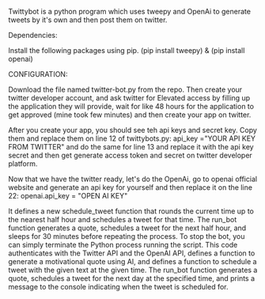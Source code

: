 Twittybot is a python program which uses tweepy and OpenAi to generate tweets by it's own and then post them on twitter.

Dependencies:

Install the following packages using pip.  (pip install tweepy) & (pip install openai)

CONFIGURATION: 

Download the file named twitter-bot.py from the repo.
Then create your twitter developer account, and ask twitter for Elevated access by filling up the application they will provide, wait for like 48 hours for the application to get approved (mine took few minutes) and then create your app on twitter.

After you create your app, you should see teh api keys and secret key. Copy them and replace them on line 12 of twittybots.py: 
api_key  ="YOUR API KEY FROM TWITTER"
and do the same for line 13 and replace it with the api key secret and then get generate access token and secret on twitter developer platform.

Now that we have the twitter ready, let's do the OpenAi, go to openai official website and generate an api key for yourself and then replace it on the line 22: 
openai.api_key = "OPEN AI KEY"

It defines a new schedule_tweet function that rounds the current time up to the nearest half hour and schedules a tweet for that time. The run_bot function generates a quote, schedules a tweet for the next half hour, and sleeps for 30 minutes before repeating the process. To stop the bot, you can simply terminate the Python process running the script.
This code authenticates with the Twitter API and the OpenAI API, defines a function to generate a motivational quote using AI, and defines a function to schedule a tweet with the given text at the given time. The run_bot function generates a quote, schedules a tweet for the next day at the specified time, and prints a message to the console indicating when the tweet is scheduled for.
